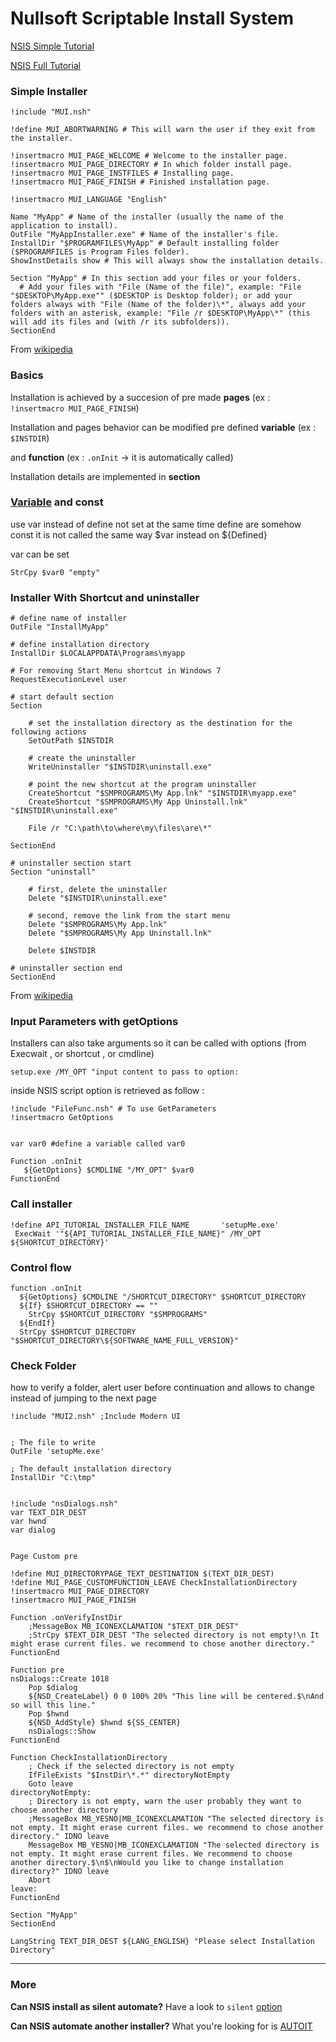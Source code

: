 
# Nullsoft Scriptable Install System

[NSIS Simple Tutorial]

[NSIS Full Tutorial]

### Simple Installer

```nsis
!include "MUI.nsh"

!define MUI_ABORTWARNING # This will warn the user if they exit from the installer.

!insertmacro MUI_PAGE_WELCOME # Welcome to the installer page.
!insertmacro MUI_PAGE_DIRECTORY # In which folder install page.
!insertmacro MUI_PAGE_INSTFILES # Installing page.
!insertmacro MUI_PAGE_FINISH # Finished installation page.

!insertmacro MUI_LANGUAGE "English"

Name "MyApp" # Name of the installer (usually the name of the application to install).
OutFile "MyAppInstaller.exe" # Name of the installer's file.
InstallDir "$PROGRAMFILES\MyApp" # Default installing folder ($PROGRAMFILES is Program Files folder).
ShowInstDetails show # This will always show the installation details.

Section "MyApp" # In this section add your files or your folders.
  # Add your files with "File (Name of the file)", example: "File "$DESKTOP\MyApp.exe"" ($DESKTOP is Desktop folder); or add your folders always with "File (Name of the folder)\*", always add your folders with an asterisk, example: "File /r $DESKTOP\MyApp\*" (this will add its files and (with /r its subfolders)).
SectionEnd
````
From [wikipedia]

### Basics
Installation is achieved by a succesion of pre made **pages** (ex : `!insertmacro MUI_PAGE_FINISH`)

Installation and pages behavior can be modified pre defined **variable** (ex : `$INSTDIR`)

and **function** (ex : `.onInit` -> it is automatically called)

Installation details are implemented in **section**

### [Variable] and const
use var instead of define
not set at the same time
define are somehow const
it is not called the same way $var instead on ${Defined}

var can be set
```nsis
StrCpy $var0 "empty"
```

### Installer With Shortcut and uninstaller

```nsis
# define name of installer
OutFile "InstallMyApp"
 
# define installation directory
InstallDir $LOCALAPPDATA\Programs\myapp
 
# For removing Start Menu shortcut in Windows 7
RequestExecutionLevel user
 
# start default section
Section
 
    # set the installation directory as the destination for the following actions
    SetOutPath $INSTDIR
 
    # create the uninstaller
    WriteUninstaller "$INSTDIR\uninstall.exe"
 
    # point the new shortcut at the program uninstaller
    CreateShortcut "$SMPROGRAMS\My App.lnk" "$INSTDIR\myapp.exe"
    CreateShortcut "$SMPROGRAMS\My App Uninstall.lnk" "$INSTDIR\uninstall.exe"

    File /r "C:\path\to\where\my\files\are\*"

SectionEnd
 
# uninstaller section start
Section "uninstall"
 
    # first, delete the uninstaller
    Delete "$INSTDIR\uninstall.exe"
 
    # second, remove the link from the start menu
    Delete "$SMPROGRAMS\My App.lnk"
    Delete "$SMPROGRAMS\My App Uninstall.lnk"
 
    Delete $INSTDIR

# uninstaller section end
SectionEnd
```
From [wikipedia]


### Input Parameters with getOptions
Installers can also take arguments so it can be called with options (from Execwait , or shortcut , or cmdline)
```nsis
setup.exe /MY_OPT "input content to pass to option:
```

inside NSIS script option is retrieved as follow :
```nsis
!include "FileFunc.nsh" # To use GetParameters
!insertmacro GetOptions


var var0 #define a variable called var0

Function .onInit
   ${GetOptions} $CMDLINE "/MY_OPT" $var0
FunctionEnd
```


### Call installer
```nsis
!define API_TUTORIAL_INSTALLER_FILE_NAME       'setupMe.exe'
 ExecWait '"${API_TUTORIAL_INSTALLER_FILE_NAME}" /MY_OPT ${SHORTCUT_DIRECTORY}'
 ```

### Control flow

```nsis
function .onInit
  ${GetOptions} $CMDLINE "/SHORTCUT_DIRECTORY" $SHORTCUT_DIRECTORY
  ${If} $SHORTCUT_DIRECTORY == ""	
    StrCpy $SHORTCUT_DIRECTORY "$SMPROGRAMS"
  ${EndIf}
  StrCpy $SHORTCUT_DIRECTORY "$SHORTCUT_DIRECTORY\${SOFTWARE_NAME_FULL_VERSION}"
```


### Check Folder
how to verify a folder, alert user before continuation and allows to change instead of jumping to the next page


```nsis
!include "MUI2.nsh" ;Include Modern UI


; The file to write
OutFile 'setupMe.exe'

; The default installation directory
InstallDir "C:\tmp"


!include "nsDialogs.nsh"
var TEXT_DIR_DEST 
var hwnd
var dialog


Page Custom pre

!define MUI_DIRECTORYPAGE_TEXT_DESTINATION $(TEXT_DIR_DEST)
!define MUI_PAGE_CUSTOMFUNCTION_LEAVE CheckInstallationDirectory
!insertmacro MUI_PAGE_DIRECTORY 
!insertmacro MUI_PAGE_FINISH

Function .onVerifyInstDir
    ;MessageBox MB_ICONEXCLAMATION "$TEXT_DIR_DEST"
    ;StrCpy $TEXT_DIR_DEST "The selected directory is not empty!\n It might erase current files. we recommend to chose another directory."
FunctionEnd

Function pre
nsDialogs::Create 1018
    Pop $dialog
    ${NSD_CreateLabel} 0 0 100% 20% "This line will be centered.$\nAnd so will this line."
    Pop $hwnd
    ${NSD_AddStyle} $hwnd ${SS_CENTER}
    nsDialogs::Show
FunctionEnd

Function CheckInstallationDirectory
    ; Check if the selected directory is not empty
    IfFileExists "$InstDir\*.*" directoryNotEmpty
    Goto leave
directoryNotEmpty:
    ; Directory is not empty, warn the user probably they want to choose another directory
    ;MessageBox MB_YESNO|MB_ICONEXCLAMATION "The selected directory is not empty. It might erase current files. we recommend to chose another directory." IDNO leave
    MessageBox MB_YESNO|MB_ICONEXCLAMATION "The selected directory is not empty. It might erase current files. We recommend to choose another directory.$\n$\nWould you like to change installation directory?" IDNO leave
    Abort
leave:
FunctionEnd

Section "MyApp"
SectionEnd

LangString TEXT_DIR_DEST ${LANG_ENGLISH} "Please select Installation Directory"
```


---

### More

**Can NSIS install as silent automate?**
Have a look to `silent` [option]  

**Can NSIS automate another installer?**
What you're looking for is [AUTOIT]

[AUTOIT]: https://www.autoitscript.com/site/autoit/
[NSIS Full Tutorial]: https://nsis.sourceforge.io/Docs/
[NSIS Simple Tutorial]: https://nsis.sourceforge.io/Simple_tutorials
[option]: http://unattended.sourceforge.net/installers.php
[Variable]: https://documentation.help/CTRE-NSIS/Section4.2.html
[wikipedia]: https://en.wikipedia.org/wiki/Nullsoft_Scriptable_Install_System
